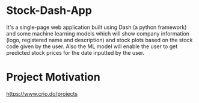 # Stock-Dash-App
It's a single-page web application built using Dash (a python framework) and some machine learning models which will show company information (logo, registered name and description) and stock plots based on the stock code given by the user. Also the ML model will enable the user to get predicted stock prices for the date inputted by the user.

# Project Motivation
  https://www.crio.do/projects
 
